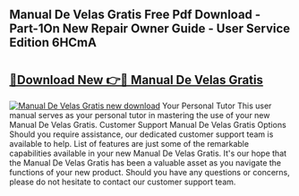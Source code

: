 ## Manual De Velas Gratis Free Pdf Download - Part-1On New Repair Owner Guide - User Service Edition 6HCmA

# <h2><a href="http://cf25673.oget.top/?id=Manual+De+Velas+Gratis">🔗Download New 👉🔴 Manual De Velas Gratis</a></h2>

[![Manual De Velas Gratis new download](https://i.imgur.com/5g1atiW.png)](http://cf25673.oget.top/?id=Manual+De+Velas+Gratis)
Your Personal Tutor This user manual serves as your personal tutor in mastering the use of your new Manual De Velas Gratis. Customer Support Manual De Velas Gratis Options Should you require assistance, our dedicated customer support team is available to help. List of features are just some of the remarkable capabilities available in your new Manual De Velas Gratis. It's our hope that the Manual De Velas Gratis has been a valuable asset as you navigate the functions of your new product. Should you have any questions or concerns, please do not hesitate to contact our customer support team.

